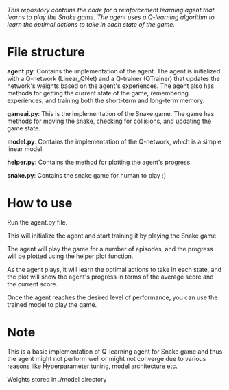 *This repository contains the code for a reinforcement learning agent that learns to play the Snake game. The agent uses a Q-learning algorithm to learn the optimal actions to take in each state of the game.*

# File structure

**agent.py**: Contains the implementation of the agent. The agent is initialized with a Q-network (Linear_QNet) and a Q-trainer (QTrainer) that updates the network's weights based on the agent's experiences. The agent also has methods for getting the current state of the game, remembering experiences, and training both the short-term and long-term memory.

**gameai.py**: This is the implementation of the Snake game. The game has methods for moving the snake, checking for collisions, and updating the game state.

**model.py**: Contains the implementation of the Q-network, which is a simple linear model.

**helper.py**: Contains the method for plotting the agent's progress.

**snake.py**: Contains the snake game for human to play :)

# How to use
Run the agent.py file. 

This will initialize the agent and start training it by playing the Snake game.

The agent will play the game for a number of episodes, and the progress will be plotted using the helper plot function.

As the agent plays, it will learn the optimal actions to take in each state, and the plot will show the agent's progress in terms of the average score and the current score.

Once the agent reaches the desired level of performance, you can use the trained model to play the game.

# Note
This is a basic implementation of Q-learning agent for Snake game and thus the agent might not perform well or might not converge due to various reasons like Hyperparameter tuning, model architecture etc. 

Weights stored in ./model directory
